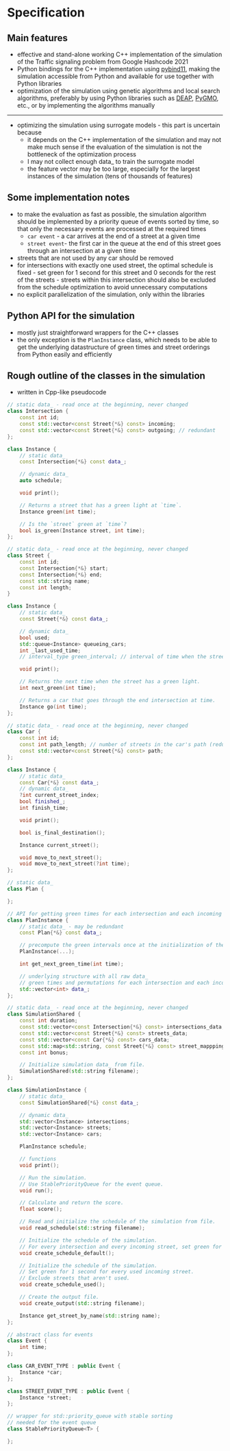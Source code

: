 # Specification

## Main features
- effective and stand-alone working C++ implementation of the simulation of the Traffic signaling problem from Google Hashcode 2021
- Python bindings for the C++ implementation using [pybind11](https://pybind11.readthedocs.io/), making the simulation accessible from Python and available for use together with Python libraries
- optimization of the simulation using genetic algorithms and local search algorithms, preferably by using Python libraries such as [DEAP](https://deap.readthedocs.io/), [PyGMO](https://esa.github.io/pygmo2/), etc., or by implementing the algorithms manually
---
- optimizing the simulation using surrogate models - this part is uncertain because
  - it depends on the C++ implementation of the simulation and may not make much sense if the evaluation of the
    simulation is not the bottleneck of the optimization process
  - I may not collect enough data_ to train the surrogate model
  - the feature vector may be too large, especially for the largest instances of the simulation (tens of thousands of
    features)

## Some implementation notes
- to make the evaluation as fast as possible, the simulation algorithm should be implemented by a priority queue of events sorted by time, so that only the necessary events are processed at the required times
    - `car event` - a car arrives at the end of a street at a given time
    - `street event`- the first car in the queue at the end of this street goes through an intersection at a given time
- streets that are not used by any car should be removed
- for intersections with exactly one used street, the optimal schedule is fixed - set green for 1 second for this street and 0 seconds for the rest of the streets - streets within this intersection should also be excluded from the schedule optimization to avoid unnecessary computations
- no explicit parallelization of the simulation, only within the libraries

## Python API for the simulation

- mostly just straightforward wrappers for the C++ classes
- the only exception is the `PlanInstance` class, which needs to be able to get the underlying datastructure of green
  times and street orderings from Python easily and efficiently

## Rough outline of the classes in the simulation
- written in Cpp-like pseudocode

```cpp
// static data_ - read once at the beginning, never changed
class Intersection {
    const int id;
    const std::vector<const Street{*&} const> incoming;
    const std::vector<const Street{*&} const> outgoing; // redundant
};

class Instance {
    // static data_
    const Intersection{*&} const data_;

    // dynamic data_
    auto schedule;

    void print();

    // Returns a street that has a green light at `time`.
    Instance green(int time);

    // Is the `street` green at `time`?
    bool is_green(Instance street, int time);
};
```

```cpp
// static data_ - read once at the beginning, never changed
class Street {
    const int id;
    const Intersection{*&} start;
    const Intersection{*&} end;
    const std::string name;
    const int length;
}

class Instance {
    // static data_
    const Street{*&} const data_;

    // dynamic data_
    bool used;
    std::queue<Instance> queueing_cars;
    int _last_used_time;
    // interval_type green_interval; // interval of time when the street is green (modulo the cycle of the intersection)

    void print();

    // Returns the next time when the street has a green light.
    int next_green(int time);

    // Returns a car that goes through the end intersection at time.
    Instance go(int time);
};
```

```cpp
// static data_ - read once at the beginning, never changed
class Car {
    const int id;
    const int path_length; // number of streets in the car's path (redundant)
    const std::vector<const Street{*&} const> path;
};

class Instance {
    // static data_
    const Car{*&} const data_;
    // dynamic data_
    ?int current_street_index;
    bool finished_;
    int finish_time;

    void print();

    bool is_final_destination();

    Instance current_street();

    void move_to_next_street();
    void move_to_next_street(?int time);
};
```

```cpp
// static data_
class Plan {

};

// API for getting green times for each intersection and each incoming street and the ordering
class PlanInstance {
    // static data_ - may be redundant
    const Plan{*&} const data_;

    // precompute the green intervals once at the initialization of the schedule
    PlanInstance(...);

    int get_next_green_time(int time);

    // underlying structure with all raw data_
    // green times and permutations for each intersection and each incoming street
    std::vector<int> data_;
};
```

```cpp
// static data_ - read once at the beginning, never changed
class SimulationShared {
    const int duration;
    const std::vector<const Intersection{*&} const> intersections_data;
    const std::vector<const Street{*&} const> streets_data;
    const std::vector<const Car{*&} const> cars_data;
    const std::map<std::string, const Street{*&} const> street_mappping;
    const int bonus;

    // Initialize simulation data_ from file.
    SimulationShared(std::string filename);
};

class SimulationInstance {
    // static data_
    const SimulationShared{*&} const data_;

    // dynamic data_
    std::vector<Instance> intersections;
    std::vector<Instance> streets;
    std::vector<Instance> cars;

    PlanInstance schedule;

    // functions
    void print();

    // Run the simulation.
    // Use StablePriorityQueue for the event queue.
    void run();

    // Calculate and return the score.
    float score();

    // Read and initialize the schedule of the simulation from file.
    void read_schedule(std::string filename);

    // Initialize the schedule of the simulation.
    // For every intersection and every incoming street, set green for 1 second.
    void create_schedule_default();

    // Initialize the schedule of the simulation.
    // Set green for 1 second for every used incoming street. 
    // Exclude streets that aren't used.
    void create_schedule_used();

    // Create the output file.
    void create_output(std::string filename);

    Instance get_street_by_name(std::string name);
};
```

```cpp
// abstract class for events
class Event {
    int time;
};

class CAR_EVENT_TYPE : public Event {
    Instance *car;
};

class STREET_EVENT_TYPE : public Event {
    Instance *street;
};
```

```cpp
// wrapper for std::priority_queue with stable sorting
// needed for the event queue
class StablePriorityQueue<T> {

};
```
